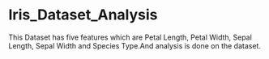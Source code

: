 # Iris_Dataset_Analysis
This Dataset has five features which are Petal Length, Petal Width, Sepal Length, Sepal Width and Species Type.And analysis is done on the dataset. 
